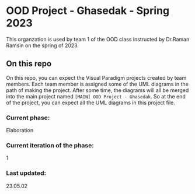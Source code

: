 # OOD Project - Ghasedak - Spring 2023
This organzation is used by team 1 of the OOD class instructed by Dr.Raman Ramsin on the spring of 2023.
## On this repo
On this repo, you can expect the Visual Paradigm projects created by team members. Each team member is assigned some of the UML diagrams in the path of making the project.
After some time, the diagrams will all be merged into the main project named `[MAIN] OOD Project - Ghasedak`. So at the end of the project, you can expect all the UML diagrams in this project file.

### Current phase:
Elaboration
### Current iteration of the phase:
1
### Last updated:
23.05.02
